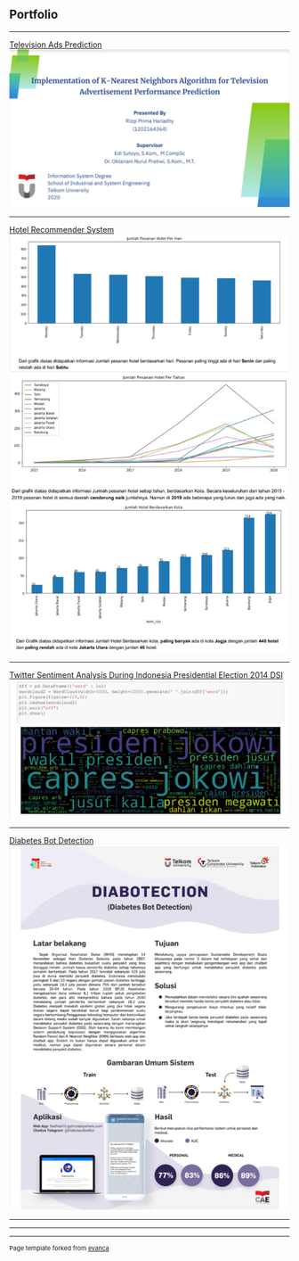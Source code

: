 ## Portfolio

---

<!-- ### Category Name 1  -->

[Television Ads Prediction](https://drive.google.com/file/d/1qQ7D4URREuIdRy1rWUV45OaYxFR46ac5/view?usp=sharing)
<img src="images/Preview Television Ads Prediction.jpg?raw=true"/>

---
[Hotel Recommender System](/sample_page)
<img src="images/Preview Recommender.jpg?raw=true"/>

---
[Twitter Sentiment Analysis During Indonesia Presidential Election 2014 DSI](/pdf/sample_presentation.pdf)
<img src="images/Preview Sentiment Analysis.jpg?raw=true"/>

---
[Diabetes Bot Detection](http://example.com/)
<img src="images/Preview Diabotection.jpg?raw=true"/>

---

<!-- ### Category Name 2 -->

<!-- - [Project 1 Title](http://example.com/) -->
<!-- - [Project 2 Title](http://example.com/) -->
<!-- - [Project 3 Title](http://example.com/) -->
<!-- - [Project 4 Title](http://example.com/) -->
<!-- - [Project 5 Title](http://example.com/) -->

---




---
<p style="font-size:11px">Page template forked from <a href="https://github.com/evanca/quick-portfolio">evanca</a></p>
<!-- Remove above link if you don't want to attibute -->
